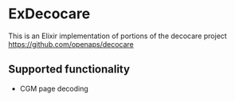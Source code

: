 # ExDecocare

This is an Elixir implementation of portions of the decocare project https://github.com/openaps/decocare

## Supported functionality

- CGM page decoding
